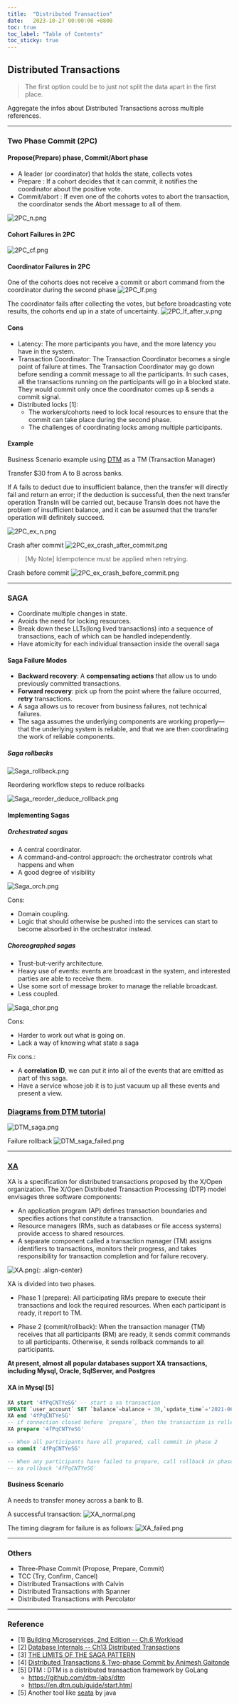 ```yaml
---
title:  "Distributed Transaction"
date:   2023-10-27 00:00:00 +0800
toc: true
toc_label: "Table of Contents"
toc_sticky: true
---
```


## Distributed Transactions

> The first option could be to just not split the data apart in the first place.

Aggregate the infos about Distributed Transactions across multiple references.

---
### Two Phase Commit (2PC)
#### Propose(Prepare) phase, Commit/Abort phase
- A leader (or coordinator) that holds the state, collects votes
- Prepare : If a cohort decides that it can commit, it notifies the coordinator about the positive vote.
- Commit/abort : If even one of the cohorts votes to abort the transaction, the coordinator sends the Abort message to all of them.

![2PC_n.png](https://hongjhih77.github.io/img/2023-10-27-Distributed%20Transaction/2PC_n.png)

#### Cohort Failures in 2PC
![2PC_cf.png](https://hongjhih77.github.io/img/2023-10-27-Distributed%20Transaction/2PC_cf.png)

#### Coordinator Failures in 2PC

One of the cohorts does not receive a commit or abort command from the coordinator during the second phase
![2PC_lf.png](https://hongjhih77.github.io/img/2023-10-27-Distributed%20Transaction/2PC_lf.png)

The coordinator fails after collecting the votes, but before broadcasting vote results, the cohorts end up in a state of uncertainty.
![2PC_lf_after_v.png](https://hongjhih77.github.io/img/2023-10-27-Distributed%20Transaction/2PC_lf_after_v.png)

#### Cons
- Latency: The more participants you have, and the more latency you have in the system.
- Transaction Coordinator: The Transaction Coordinator becomes a single point of failure at times. The Transaction Coordinator may go down before sending a commit message to all the participants. In such cases, all the transactions running on the participants will go in a blocked state. They would commit only once the coordinator comes up & sends a commit signal.
- Distributed locks [1]:
    - The workers/cohorts need to lock local resources to ensure that the commit can take place during the second phase.
    - The challenges of coordinating locks among multiple participants.

#### Example
Business Scenario example using [DTM](https://en.dtm.pub/practice/msg.html#success-process) as a TM (Transaction Manager)

Transfer $30 from A to B across banks.

If A fails to deduct due to insufficient balance, then the transfer will directly fail and return an error; 
if the deduction is successful, then the next transfer operation TransIn will be carried out, because TransIn does not have the problem of insufficient balance, 
and it can be assumed that the transfer operation will definitely succeed.

![2PC_ex_n.png](https://hongjhih77.github.io/img/2023-10-27-Distributed%20Transaction/2PC_ex_n.png)

Crash after commit
![2PC_ex_crash_after_commit.png](https://hongjhih77.github.io/img/2023-10-27-Distributed%20Transaction/2PC_ex_crash_after_commit.png)

> [My Note] Idempotence must be applied when retrying.

Crash before commit
![2PC_ex_crash_before_commit.png](https://hongjhih77.github.io/img/2023-10-27-Distributed%20Transaction/2PC_ex_crash_before_commit.png)

---
### SAGA
- Coordinate multiple changes in state.
- Avoids the need for locking resources.
- Break down these LLTs(long lived transactions) into a sequence of transactions, each of which can be handled independently.
- Have atomicity for each individual transaction inside the overall saga

#### Saga Failure Modes

- **Backward recovery**: A **compensating actions** that allow us to undo previously committed transactions.
- **Forward recovery**: pick up from the point where the failure occurred, **retry** transactions.
- A saga allows us to recover from business failures, not technical failures.
- The saga assumes the underlying components are working properly—that the underlying system is reliable, and that we are then coordinating the work of reliable components.

##### Saga rollbacks
![Saga_rollback.png](https://hongjhih77.github.io/img/2023-10-27-Distributed%20Transaction/Saga_rollback.png)

Reordering workflow steps to reduce rollbacks

![Saga_reorder_deduce_rollback.png](https://hongjhih77.github.io/img/2023-10-27-Distributed%20Transaction/Saga_reorder_deduce_rollback.png)

#### Implementing Sagas

##### Orchestrated sagas
- A central coordinator.
- A command-and-control approach: the orchestrator controls what happens and when
- A good degree of visibility

![Saga_orch.png](https://hongjhih77.github.io/img/2023-10-27-Distributed%20Transaction/Saga_orch.png)

Cons:
- Domain coupling.
- Logic that should otherwise be pushed into the services can start to become absorbed in the orchestrator instead.

##### Choreographed sagas
- Trust-but-verify architecture.
- Heavy use of events: events are broadcast in the system, and interested parties are able to receive them.
- Use some sort of message broker to manage the reliable broadcast.
- Less coupled.

![Saga_chor.png](https://hongjhih77.github.io/img/2023-10-27-Distributed%20Transaction/Saga_chor.png)

Cons:
- Harder to work out what is going on.
- Lack a way of knowing what state a saga

Fix cons.:
- A **correlation ID**, we can put it into all of the events that are emitted as part of this saga.
- Have a service whose job it is to just vacuum up all these events and present a view.

### [Diagrams from DTM tutorial](https://en.dtm.pub/practice/saga.html#split-into-subtransactions)

![DTM_saga.png](https://hongjhih77.github.io/img/2023-10-27-Distributed%20Transaction%2FDTM_saga.png)

Failure rollback
![DTM_saga_failed.png](https://hongjhih77.github.io/img/2023-10-27-Distributed%20Transaction%2FDTM_saga_failed.png)

---
### [XA](https://en.dtm.pub/practice/xa.html#what-is-xa)

XA is a specification for distributed transactions proposed by the X/Open organization. The X/Open Distributed Transaction Processing (DTP) model envisages three software components:

- An application program (AP) defines transaction boundaries and specifies actions that constitute a transaction.
- Resource managers (RMs, such as databases or file access systems) provide access to shared resources.
- A separate component called a transaction manager (TM) assigns identifiers to transactions, monitors their progress, and takes responsibility for transaction completion and for failure recovery.

![XA.png](https://hongjhih77.github.io/img/2023-10-27-Distributed%20Transaction%2FXA.png){: .align-center}

XA is divided into two phases.

- Phase 1 (prepare): All participating RMs prepare to execute their transactions and lock the required resources. When each participant is ready, it report to TM.

- Phase 2 (commit/rollback): When the transaction manager (TM) receives that all participants (RM) are ready, it sends commit commands to all participants. Otherwise, it sends rollback commands to all participants.

**At present, almost all popular databases support XA transactions, including Mysql, Oracle, SqlServer, and Postgres**

#### XA in Mysql [5]
``` sql
XA start '4fPqCNTYeSG' -- start a xa transaction
UPDATE `user_account` SET `balance`=balance + 30,`update_time`='2021-06-09 11:50:42.438' WHERE user_id = 1
XA end '4fPqCNTYeSG'
-- if connection closed before `prepare`, then the transaction is rolled back automatically
XA prepare '4fPqCNTYeSG'

-- When all participants have all prepared, call commit in phase 2
xa commit '4fPqCNTYeSG'

-- When any participants have failed to prepare, call rollback in phase 2
-- xa rollback '4fPqCNTYeSG'
```

#### Business Scenario
A needs to transfer money across a bank to B.

A successful transaction:
![XA_normal.png](https://hongjhih77.github.io/img/2023-10-27-Distributed%20Transaction%2FXA_normal.png)

The timing diagram for failure is as follows:
![XA_failed.png](https://hongjhih77.github.io/img/2023-10-27-Distributed%20Transaction%2FXA_failed.png)

---
### Others
  - Three-Phase Commit (Propose, Prepare, Commit)
  - TCC (Try, Confirm, Cancel)
  - Distributed Transactions with Calvin
  - Distributed Transactions with Spanner
  - Distributed Transactions with Percolator

---
### Reference
- [1] [Building Microservices, 2nd Edition -- Ch.6 Workload](https://www.oreilly.com/library/view/building-microservices-2nd/9781492034018/)
- [2] [Database Internals -- Ch13 Distributed Transactions](https://learning.oreilly.com/library/view/database-internals/9781492040330/)
- [3] [THE LIMITS OF THE SAGA PATTERN](https://www.ufried.com/blog/limits_of_saga_pattern)
- [4] [Distributed Transactions & Two-phase Commit by Animesh Gaitonde](https://medium.com/geekculture/distributed-transactions-two-phase-commit-c82752d69324)
- [5] DTM : DTM is a distributed transaction framework by GoLang
  - <https://github.com/dtm-labs/dtm>
  - <https://en.dtm.pub/guide/start.html>
- [5] Another tool like [seata](https://github.com/seata/seata) by java